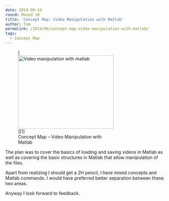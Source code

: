 ```yaml
---
date: 2014-06-16
round: Round 10
title: 'Concept Map: Video Manipulation with Matlab'
author: Tom
permalink: /2014/06/concept-map-video-manipulation-with-matlab/
tags:
  - Concept Map
---
```

<figure id="attachment_7665" style="width: 300px;" class="wp-caption alignnone">[<img class="size-medium wp-image-7665" alt="Video manipulation with matlab" src="http://files.software-carpentry.org/training-course/2014/06/pdf1-300x231.png" width="300" height="231" />][1]<figcaption class="wp-caption-text">Concept Map &#8211; Video Manipulation with Matlab</figcaption></figure> 
The plan was to cover the basics of loading and saving videos in Matlab as well as covering the basic structures in Matlab that allow manipulation of the files.

Apart from realizing I should get a 2H pencil, I have mixed concepts and Matlab commands. I would have preferred better separation between these two areas.

Anyway I look forward to feedback.

&nbsp;

 [1]: http://files.software-carpentry.org/training-course/2014/06/pdf1.png

